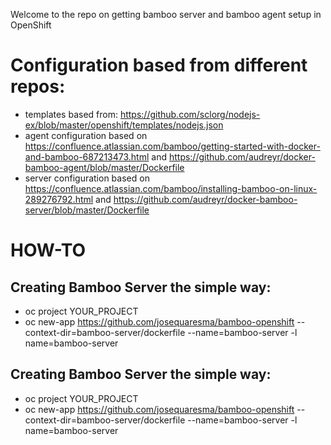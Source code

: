Welcome to the repo on getting bamboo server and bamboo agent setup in OpenShift

# Configuration based from different repos:
- templates based from: https://github.com/sclorg/nodejs-ex/blob/master/openshift/templates/nodejs.json
- agent configuration based on https://confluence.atlassian.com/bamboo/getting-started-with-docker-and-bamboo-687213473.html and https://github.com/audreyr/docker-bamboo-agent/blob/master/Dockerfile
- server configuration based on https://confluence.atlassian.com/bamboo/installing-bamboo-on-linux-289276792.html and https://github.com/audreyr/docker-bamboo-server/blob/master/Dockerfile

# HOW-TO
## Creating Bamboo Server the simple way:
- oc project YOUR_PROJECT
- oc new-app https://github.com/josequaresma/bamboo-openshift --context-dir=bamboo-server/dockerfile --name=bamboo-server -l name=bamboo-server
## Creating Bamboo Server the simple way:
- oc project YOUR_PROJECT
- oc new-app https://github.com/josequaresma/bamboo-openshift --context-dir=bamboo-server/dockerfile --name=bamboo-server -l name=bamboo-server